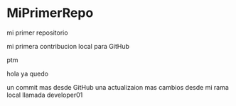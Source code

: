 # MiPrimerRepo
mi primer repositorio


mi primera contribucion local para GitHub 

ptm

hola ya quedo 

un commit mas desde GitHub
una actualizaion mas 
cambios desde mi rama local llamada developer01
